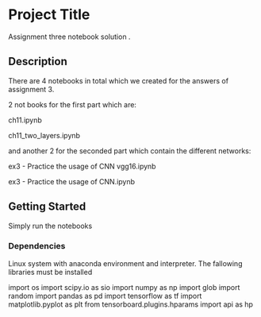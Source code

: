 # Project Title

Assignment three notebook solution .

## Description

There are 4 notebooks in total which we created for the answers of assignment 3.

2 not books for the first part which are:

ch11.ipynb

ch11_two_layers.ipynb

and another 2 for the seconded part which contain the different networks:

ex3 -  Practice the usage of CNN  vgg16.ipynb

ex3 -  Practice the usage of CNN.ipynb

## Getting Started
Simply run the notebooks
### Dependencies
Linux system with anaconda environment and interpreter.
The fallowing libraries must be installed


import os
import scipy.io as sio
import numpy as np
import glob
import random
import pandas as pd
import tensorflow as tf
import matplotlib.pyplot as plt
from tensorboard.plugins.hparams import api as hp 
